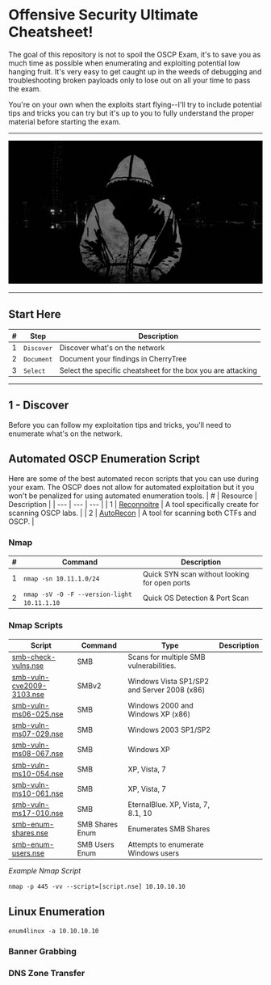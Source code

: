# Offensive Security Ultimate Cheatsheet!
The goal of this repository is not to spoil the OSCP Exam, it's to save you as much time as possible when enumerating and exploiting potential low hanging fruit.  It's very easy to get caught up in the weeds of debugging and troubleshooting broken payloads only to lose out on all your time to pass the exam.

You're on your own when the exploits start flying--I'll try to include potential tips and tricks you can try but it's up to you to fully understand the proper material before starting the exam.

-------------

![Hacker](lol_hoody.jpg)

-------------

## Start Here
| # | Step | Description |
| --- | --- | --- |
| 1 | `Discover` | Discover what's on the network |
| 2 | `Document` | Document your findings in CherryTree |
| 3 | `Select` | Select the specific cheatsheet for the box you are attacking |

-------------
## 1 - Discover
Before you can follow my exploitation tips and tricks, you'll need to enumerate what's on the network.

## Automated OSCP Enumeration Script
Here are some of the best automated recon scripts that you can use during your exam.  The OSCP does not allow for automated exploitation but it you won't be penalized for using automated enumeration tools.
| # | Resource | Description |
| --- | --- | --- |
| 1 | [Reconnoitre](https://github.com/codingo/Reconnoitre) | A tool specifically create for scanning OSCP labs. |
| 2 | [AutoRecon](https://github.com/Tib3rius/AutoRecon) | A tool for scanning both CTFs and OSCP. |


### Nmap
| # | Command | Description |
| --- | --- | --- |
| 1 | `nmap -sn 10.11.1.0/24` | Quick SYN scan without looking for open ports  |
| 2 | `nmap -sV -O -F --version-light 10.11.1.10` | Quick OS Detection & Port Scan  |

### Nmap Scripts
| Script | Command | Type | Description |
| --- | --- | --- | --- |
| [smb-check-vulns.nse](https://github.com/mubix/tools/blob/master/nmap/scripts/smb-check-vulns.nse) | SMB  | Scans for multiple SMB vulnerabilities. |
| [smb-vuln-cve2009-3103.nse](https://www.exploit-db.com/exploits/9594) | SMBv2  | Windows Vista SP1/SP2 and Server 2008 (x86) |
| [smb-vuln-ms06-025.nse](https://www.exploit-db.com/exploits/1940) | SMB | Windows 2000 and Windows XP (x86) |
| [smb-vuln-ms07-029.nse](https://www.exploit-db.com/exploits/16366) | SMB | Windows 2003 SP1/SP2 |
| [smb-vuln-ms08-067.nse](https://www.exploit-db.com/exploits/40279) | SMB | Windows XP |
| [smb-vuln-ms10-054.nse](https://www.exploit-db.com/exploits/14607) | SMB | XP, Vista, 7 |
| [smb-vuln-ms10-061.nse](https://www.exploit-db.com/exploits/16361) | SMB | XP, Vista, 7 |
| [smb-vuln-ms17-010.nse](https://www.exploit-db.com/exploits/42315) | SMB | EternalBlue.  XP, Vista, 7, 8.1, 10 |
| [smb-enum-shares.nse](https://github.com/nmap/nmap/blob/master/scripts/smb-enum-shares.nse) | SMB Shares Enum | Enumerates SMB Shares |
| [smb-enum-users.nse](https://github.com/nmap/nmap/blob/master/scripts/smb-enum-users.nse) | SMB Users Enum | Attempts to enumerate Windows users |

*Example Nmap Script*
```
nmap -p 445 -vv --script=[script.nse] 10.10.10.10
```

## Linux Enumeration
```
enum4linux -a 10.10.10.10
```

### Banner Grabbing


### DNS Zone Transfer

